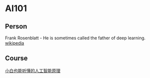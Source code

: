 # AI101

## Person
Frank Rosenblatt - He is sometimes called the father of deep learning. [wikipedia](https://en.wikipedia.org/wiki/Frank_Rosenblatt)

## Course
[小白也能听懂的人工智能原理](https://www.bilibili.com/cheese/play/ep6173)
